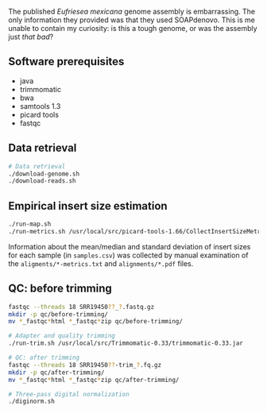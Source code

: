 The published *Eufriesea mexicana* genome assembly is embarrassing.
The only information they provided was that they used SOAPdenovo.
This is me unable to contain my curiosity: is this a tough genome, or was the assembly just *that bad*?


## Software prerequisites
- java
- trimmomatic
- bwa
- samtools 1.3
- picard tools
- fastqc


## Data retrieval

```bash
# Data retrieval
./download-genome.sh
./download-reads.sh
```


## Empirical insert size estimation

```bash
./run-map.sh
./run-metrics.sh /usr/local/src/picard-tools-1.66/CollectInsertSizeMetrics.jar
```

Information about the mean/median and standard deviation of insert sizes for each sample (in `samples.csv`) was collected by manual examination of the `aligments/*-metrics.txt` and `alignments/*.pdf` files.


## QC: before trimming
```bash
fastqc --threads 18 SRR19450??_?.fastq.gz
mkdir -p qc/before-trimming/
mv *_fastqc*html *_fastqc*zip qc/before-trimming/

# Adapter and quality trimming
./run-trim.sh /usr/local/src/Trimmomatic-0.33/trimmomatic-0.33.jar

# QC: after trimming
fastqc --threads 18 SRR19450??-trim_?.fq.gz
mkdir -p qc/after-trimming/
mv *_fastqc*html *_fastqc*zip qc/after-trimming/

# Three-pass digital normalization
./diginorm.sh
```
